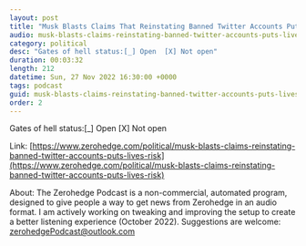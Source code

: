 ```yaml
---
layout: post
title: "Musk Blasts Claims That Reinstating Banned Twitter Accounts Puts 'Lives At Risk'"
audio: musk-blasts-claims-reinstating-banned-twitter-accounts-puts-lives-risk-0
category: political
desc: "Gates of hell status:[_] Open  [X] Not open"
duration: 00:03:32
length: 212
datetime: Sun, 27 Nov 2022 16:30:00 +0000
tags: podcast
guid: musk-blasts-claims-reinstating-banned-twitter-accounts-puts-lives-risk-0
order: 2
---
```

Gates of hell status:[_] Open  [X] Not open

Link: [https://www.zerohedge.com/political/musk-blasts-claims-reinstating-banned-twitter-accounts-puts-lives-risk](https://www.zerohedge.com/political/musk-blasts-claims-reinstating-banned-twitter-accounts-puts-lives-risk)

About: The Zerohedge Podcast is a non-commercial, automated program, designed to give people a way to get news from Zerohedge in an audio format.  I am actively working on tweaking and improving the setup to create a better listening experience (October 2022).  Suggestions are welcome: [zerohedgePodcast@outlook.com](mailto:zerohedgePodcast@outlook.com)